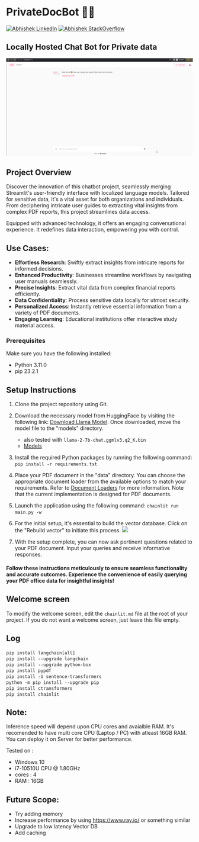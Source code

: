 
# PrivateDocBot 🚀🤖

[![Abhishek LinkedIn](https://img.shields.io/badge/Abhishek-LinkedIn-blue.svg?style=for-the-badge)](https://www.linkedin.com/in/abhi5h3k/) [![Abhishek StackOverflow](https://img.shields.io/badge/Abhishek-StackOverflow-orange.svg?style=for-the-badge)](https://stackoverflow.com/users/6870223/abhi?tab=profile)

## Locally Hosted Chat Bot for Private data

![](chatBot.gif)

## Project Overview

Discover the innovation of this chatbot project, seamlessly merging Streamlit's user-friendly interface with localized language models. Tailored for sensitive data, it's a vital asset for both organizations and individuals. From deciphering intricate user guides to extracting vital insights from complex PDF reports, this project streamlines data access.

Equipped with advanced technology, it offers an engaging conversational experience. It redefines data interaction, empowering you with control.

## Use Cases:

- **Effortless Research**: Swiftly extract insights from intricate reports for informed decisions.
- **Enhanced Productivity**: Businesses streamline workflows by navigating user manuals seamlessly.
- **Precise Insights**: Extract vital data from complex financial reports efficiently.
- **Data Confidentiality**: Process sensitive data locally for utmost security.
- **Personalized Access**: Instantly retrieve essential information from a variety of PDF documents.
- **Engaging Learning**: Educational institutions offer interactive study material access.

### Prerequisites

Make sure you have the following installed:

- Python 3.11.0
- pip 23.2.1

## Setup Instructions
1. Clone the project repository using Git.
2. Download the necessary model from HuggingFace by visiting the following link: [Download Llama Model](https://huggingface.co/TheBloke/Llama-2-7B-Chat-GGML/blob/main/llama-2-7b-chat.ggmlv3.q8_0.bin). Once downloaded, move the model file to the "models" directory.
    - also tested with ```llama-2-7b-chat.ggmlv3.q2_K.bin```
    - [Models](models/models.md)
3.  Install the required Python packages by running the following command:
```pip install -r requirements.txt ```
4. Place your PDF document in the "data" directory. You can choose the appropriate document loader from the available options to match your requirements. Refer to [Document Loaders](https://python.langchain.com/docs/integrations/document_loaders/) for more information. Note that the current implementation is designed for PDF documents. 
 
5. Launch the application using the following command:
```chainlit run main.py -w```
6. For the initial setup, it's essential to build the vector database. Click on the "Rebuild vector" to initiate this process. 
![](rebuild_vector_db.png) 
7. With the setup complete, you can now ask pertinent questions related to your PDF document. Input your queries and receive informative responses.

#### Follow these instructions meticulously to ensure seamless functionality and accurate outcomes. Experience the convenience of easily querying your PDF office data for insightful insights!


## Welcome screen

To modify the welcome screen, edit the `chainlit.md` file at the root of your project. If you do not want a welcome screen, just leave this file empty.


## Log
```
pip install langchain[all]
pip install --upgrade langchain
pip install --upgrade python-box
pip install pypdf
pip install -U sentence-transformers
python -m pip install --upgrade pip
pip install ctransformers
pip install chainlit
```

## Note:
Inference speed will depend upon CPU cores and avaialble RAM. It's recomended to have multi core CPU (Laptop / PC) with atleast 16GB RAM. You can deploy it on Server for better performance.

Tested on : 
+ Windows 10
+ i7-10510U CPU @ 1.80GHz 
+ cores : 4
+ RAM : 16GB

## Future Scope:
+ Try adding memory
+ Increase performance by using https://www.ray.io/ or something similar
+ Upgrade to low latency Vector DB
+ Add caching